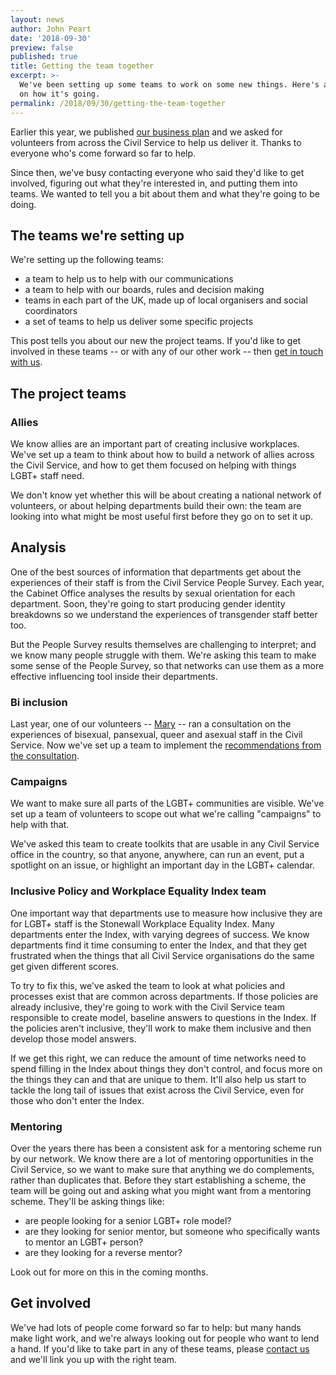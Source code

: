 ```yaml
---
layout: news
author: John Peart
date: '2018-09-30'
preview: false
published: true
title: Getting the team together
excerpt: >-
  We've been setting up some teams to work on some new things. Here's an update
  on how it's going.
permalink: /2018/09/30/getting-the-team-together
---
```


Earlier this year, we published [our business plan](/https://www.civilservice.lgbt/publication/business-plan-2018-to-2020/) and we asked for volunteers from across the Civil Service to help us deliver it. Thanks to everyone who's come forward so far to help.

Since then, we've busy contacting everyone who said they'd like to get involved, figuring out what they're interested in, and putting them into teams. We wanted to tell you a bit about them and what they're going to be doing.

## The teams we're setting up

We're setting up the following teams: 

- a team to help us to help with our communications
- a team to help with our boards, rules and decision making
- teams in each part of the UK, made up of local organisers and social coordinators
- a set of teams to help us deliver some specific projects

This post tells you about our new the project teams. If you'd like to get involved in these teams -- or with any of our other work -- then [get in touch with us](/about/contact-us/).

## The project teams

### Allies

We know allies are an important part of creating inclusive workplaces. We've set up a team to think about how to build a network of allies across the Civil Service, and how to get them focused on helping with things LGBT+ staff need.

We don't know yet whether this will be about creating a national network of volunteers, or about helping departments build their own: the team are looking into what might be most useful first before they go on to set it up.

## Analysis

One of the best sources of information that departments get about the experiences of their staff is from the Civil Service People Survey. Each year, the Cabinet Office analyses the results by sexual orientation for each department. Soon, they're going to start producing gender identity breakdowns so we understand the experiences of transgender staff better too.

But the People Survey results themselves are challenging to interpret; and we know many people struggle with them. We're asking this team to make some sense of the People Survey, so that networks can use them as a more effective influencing tool inside their departments.

### Bi inclusion

Last year, one of our volunteers -- [Mary](https://www.twitter.com/maryrpeart/) -- ran a consultation on the experiences of bisexual, pansexual, queer and asexual staff in the Civil Service. Now we've set up a team to implement the [recommendations from the consultation](https://www.civilservice.lgbt/publication/improving-the-experiences-of-bisexual-civil-servants/).

### Campaigns

We want to make sure all parts of the LGBT+ communities are visible. We've set up a team of volunteers to scope out what we're calling "campaigns" to help with that.

We've asked this team to create toolkits that are usable in any Civil Service office in the country, so that anyone, anywhere, can run an event, put a spotlight on an issue, or highlight an important day in the LGBT+ calendar.

### Inclusive Policy and Workplace Equality Index team

One important way that departments use to measure how inclusive they are for LGBT+ staff is the Stonewall Workplace Equality Index. Many departments enter the Index, with varying degrees of success. We know departments find it time consuming to enter the Index, and that they get frustrated when the things that all Civil Service organisations do the same get given different scores.

To try to fix this, we've asked the team to look at what policies and processes exist that are common across departments. If those policies are already inclusive, they're going to work with the Civil Service team responsible to create model, baseline answers to questions in the Index. If the policies aren't inclusive, they'll work to make them inclusive and then develop those model answers. 

If we get this right, we can reduce the amount of time networks need to spend filling in the Index about things they don't control, and focus more on the things they can and that are unique to them. It'll also help us start to tackle the long tail of issues that exist across the Civil Service, even for those who don't enter the Index.

### Mentoring

Over the years there has been a consistent ask for a mentoring scheme run by our network. We know there are a lot of mentoring opportunities in the Civil Service, so we want to make sure that anything we do complements, rather than duplicates that. Before they start establishing a scheme, the team will be going out and asking what you might want from a mentoring scheme. They'll be asking things like:

- are people looking for a senior LGBT+ role model? 
- are they looking for senior mentor, but someone who specifically wants to mentor an LGBT+ person?
- are they looking for a reverse mentor?

Look out for more on this in the coming months.

## Get involved

We've had lots of people come forward so far to help: but many hands make light work, and we're always looking out for people who want to lend a hand. If you'd like to take part in any of these teams, please [contact us](/about/contact-us/) and we'll link you up with the right team.
